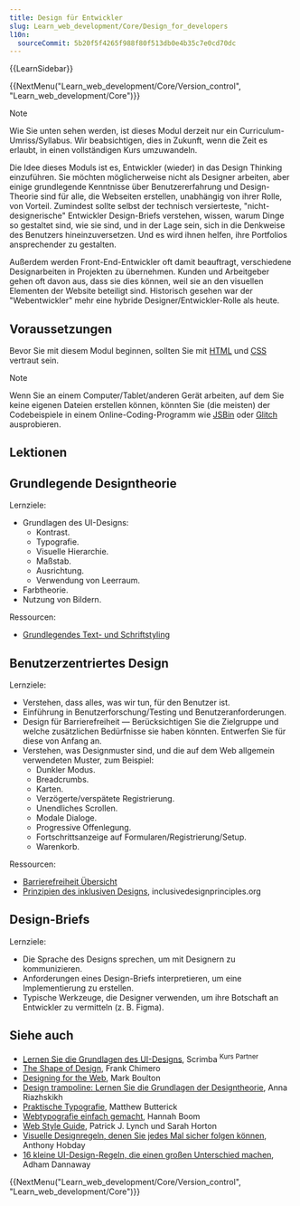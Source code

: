 ```yaml
---
title: Design für Entwickler
slug: Learn_web_development/Core/Design_for_developers
l10n:
  sourceCommit: 5b20f5f4265f988f80f513db0e4b35c7e0cd70dc
---
```


{{LearnSidebar}}

{{NextMenu("Learn_web_development/Core/Version_control", "Learn_web_development/Core")}}

> [!NOTE]
> Wie Sie unten sehen werden, ist dieses Modul derzeit nur ein Curriculum-Umriss/Syllabus. Wir beabsichtigen, dies in Zukunft, wenn die Zeit es erlaubt, in einen vollständigen Kurs umzuwandeln.

Die Idee dieses Moduls ist es, Entwickler (wieder) in das Design Thinking einzuführen. Sie möchten möglicherweise nicht als Designer arbeiten, aber einige grundlegende Kenntnisse über Benutzererfahrung und Design-Theorie sind für alle, die Webseiten erstellen, unabhängig von ihrer Rolle, von Vorteil. Zumindest sollte selbst der technisch versierteste, "nicht-designerische" Entwickler Design-Briefs verstehen, wissen, warum Dinge so gestaltet sind, wie sie sind, und in der Lage sein, sich in die Denkweise des Benutzers hineinzuversetzen. Und es wird ihnen helfen, ihre Portfolios ansprechender zu gestalten.

Außerdem werden Front-End-Entwickler oft damit beauftragt, verschiedene Designarbeiten in Projekten zu übernehmen. Kunden und Arbeitgeber gehen oft davon aus, dass sie dies können, weil sie an den visuellen Elementen der Website beteiligt sind. Historisch gesehen war der "Webentwickler" mehr eine hybride Designer/Entwickler-Rolle als heute.

## Voraussetzungen

Bevor Sie mit diesem Modul beginnen, sollten Sie mit [HTML](/de/docs/Learn_web_development/Core/Structuring_content) und [CSS](/de/docs/Learn_web_development/Core/Styling_basics) vertraut sein.

> [!NOTE]
> Wenn Sie an einem Computer/Tablet/anderen Gerät arbeiten, auf dem Sie keine eigenen Dateien erstellen können, könnten Sie (die meisten) der Codebeispiele in einem Online-Coding-Programm wie [JSBin](https://jsbin.com/) oder [Glitch](https://glitch.com/) ausprobieren.

## Lektionen

## Grundlegende Designtheorie

Lernziele:

- Grundlagen des UI-Designs:
  - Kontrast.
  - Typografie.
  - Visuelle Hierarchie.
  - Maßstab.
  - Ausrichtung.
  - Verwendung von Leerraum.
- Farbtheorie.
- Nutzung von Bildern.

Ressourcen:

- [Grundlegendes Text- und Schriftstyling](/docs/Learn_web_development/Core/Text_styling/Fundamentals)

## Benutzerzentriertes Design

Lernziele:

- Verstehen, dass alles, was wir tun, für den Benutzer ist.
- Einführung in Benutzerforschung/Testing und Benutzeranforderungen.
- Design für Barrierefreiheit — Berücksichtigen Sie die Zielgruppe und welche zusätzlichen Bedürfnisse sie haben könnten. Entwerfen Sie für diese von Anfang an.
- Verstehen, was Designmuster sind, und die auf dem Web allgemein verwendeten Muster, zum Beispiel:
  - Dunkler Modus.
  - Breadcrumbs.
  - Karten.
  - Verzögerte/verspätete Registrierung.
  - Unendliches Scrollen.
  - Modale Dialoge.
  - Progressive Offenlegung.
  - Fortschrittsanzeige auf Formularen/Registrierung/Setup.
  - Warenkorb.

Ressourcen:

- [Barrierefreiheit Übersicht](/docs/Learn/Accessibility)
- [Prinzipien des inklusiven Designs](https://inclusivedesignprinciples.org/), inclusivedesignprinciples.org

## Design-Briefs

Lernziele:

- Die Sprache des Designs sprechen, um mit Designern zu kommunizieren.
- Anforderungen eines Design-Briefs interpretieren, um eine Implementierung zu erstellen.
- Typische Werkzeuge, die Designer verwenden, um ihre Botschaft an Entwickler zu vermitteln (z. B. Figma).

## Siehe auch

- [Lernen Sie die Grundlagen des UI-Designs](https://scrimba.com/learn/design?via=mdn), Scrimba <sup>Kurs Partner</sup>
- [The Shape of Design](https://shapeofdesignbook.com/chapters/00-introduction/), Frank Chimero
- [Designing for the Web](https://designingfortheweb.co.uk/), Mark Boulton
- [Design trampoline: Lernen Sie die Grundlagen der Designtheorie](https://designtrampoline.org/), Anna Riazhskikh
- [Praktische Typografie](https://practicaltypography.com/), Matthew Butterick
- [Webtypografie einfach gemacht](https://designforweb.org/vis/chapter2-typography/typelab-by-HannahBoom/), Hannah Boom
- [Web Style Guide](https://webstyleguide.com/), Patrick J. Lynch und Sarah Horton
- [Visuelle Designregeln, denen Sie jedes Mal sicher folgen können](https://anthonyhobday.com/sideprojects/saferules/), Anthony Hobday
- [16 kleine UI-Design-Regeln, die einen großen Unterschied machen](https://www.adhamdannaway.com/blog/ui-design/16-ui-design-rules), Adham Dannaway

{{NextMenu("Learn_web_development/Core/Version_control", "Learn_web_development/Core")}}
